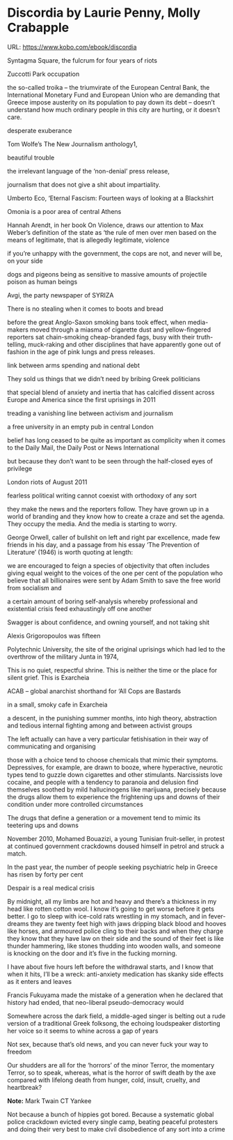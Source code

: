 # Discordia by Laurie Penny, Molly Crabapple
URL: https://www.kobo.com/ebook/discordia

Syntagma Square, the fulcrum for four years of riots


Zuccotti Park occupation


the so-called troika – the triumvirate of the European Central Bank, the International Monetary Fund and European Union who are demanding that Greece impose austerity on its population to pay down its debt – doesn’t understand how much ordinary people in this city are hurting, or it doesn’t care.


desperate exuberance


Tom Wolfe’s The New Journalism anthology1,


beautiful trouble


the irrelevant language of the ‘non-denial’ press release,


journalism that does not give a shit about impartiality.


Umberto Eco, ‘Eternal Fascism: Fourteen ways of looking at a Blackshirt


Omonia is a poor area of central Athens


Hannah Arendt, in her book On Violence, draws our attention to Max Weber’s definition of the state as ‘the rule of men over men based on the means of legitimate, that is allegedly legitimate, violence


if you’re unhappy with the government, the cops are not, and never will be, on your side


dogs and pigeons being as sensitive to massive amounts of projectile poison as human beings


Avgi, the party newspaper of SYRIZA


There is no stealing when it comes to boots and bread


before the great Anglo-Saxon smoking bans took effect, when media-makers moved through a miasma of cigarette dust and yellow-fingered reporters sat chain-smoking cheap-branded fags, busy with their truth-telling, muck-raking and other disciplines that have apparently gone out of fashion in the age of pink lungs and press releases.


link between arms spending and national debt


They sold us things that we didn’t need by bribing Greek politicians


that special blend of anxiety and inertia that has calcified dissent across Europe and America since the first uprisings in 2011


treading a vanishing line between activism and journalism


a free university in an empty pub in central London


belief has long ceased to be quite as important as complicity when it comes to the Daily Mail, the Daily Post or News International


but because they don’t want to be seen through the half-closed eyes of privilege


London riots of August 2011


fearless political writing cannot coexist with orthodoxy of any sort


they make the news and the reporters follow. They have grown up in a world of branding and they know how to create a craze and set the agenda. They occupy the media. And the media is starting to worry.


George Orwell, caller of bullshit on left and right par excellence, made few friends in his day, and a passage from his essay ‘The Prevention of Literature’ (1946) is worth quoting at length:


we are encouraged to feign a species of objectivity that often includes giving equal weight to the voices of the one per cent of the population who believe that all billionaires were sent by Adam Smith to save the free world from socialism and


a certain amount of boring self-analysis whereby professional and existential crisis feed exhaustingly off one another


Swagger is about confidence, and owning yourself, and not taking shit


Alexis Grigoropoulos was fifteen


Polytechnic University, the site of the original uprisings which had led to the overthrow of the military Junta in 1974,


This is no quiet, respectful shrine. This is neither the time or the place for silent grief. This is Exarcheia


ACAB – global anarchist shorthand for ‘All Cops are Bastards


in a small, smoky cafe in Exarcheia


a descent, in the punishing summer months, into high theory, abstraction and tedious internal fighting among and between activist groups


The left actually can have a very particular fetishisation in their way of communicating and organising


those with a choice tend to choose chemicals that mimic their symptoms. Depressives, for example, are drawn to booze, where hyperactive, neurotic types tend to guzzle down cigarettes and other stimulants. Narcissists love cocaine, and people with a tendency to paranoia and delusion find themselves soothed by mild hallucinogens like marijuana, precisely because the drugs allow them to experience the frightening ups and downs of their condition under more controlled circumstances


The drugs that define a generation or a movement tend to mimic its teetering ups and downs


November 2010, Mohamed Bouazizi, a young Tunisian fruit-seller, in protest at continued government crackdowns doused himself in petrol and struck a match.


In the past year, the number of people seeking psychiatric help in Greece has risen by forty per cent


Despair is a real medical crisis


By midnight, all my limbs are hot and heavy and there’s a thickness in my head like rotten cotton wool. I know it’s going to get worse before it gets better. I go to sleep with ice-cold rats wrestling in my stomach, and in fever-dreams they are twenty feet high with jaws dripping black blood and hooves like horses, and armoured police cling to their backs and when they charge they know that they have law on their side and the sound of their feet is like thunder hammering, like stones thudding into wooden walls, and someone is knocking on the door and it’s five in the fucking morning.


I have about five hours left before the withdrawal starts, and I know that when it hits, I’ll be a wreck: anti-anxiety medication has skanky side effects as it enters and leaves


Francis Fukuyama made the mistake of a generation when he declared that history had ended, that neo-liberal pseudo-democracy would


Somewhere across the dark field, a middle-aged singer is belting out a rude version of a traditional Greek folksong, the echoing loudspeaker distorting her voice so it seems to whine across a gap of years


Not sex, because that’s old news, and you can never fuck your way to freedom


Our shudders are all for the ‘horrors’ of the minor Terror, the momentary Terror, so to speak, whereas, what is the horror of swift death by the axe compared with lifelong death from hunger, cold, insult, cruelty, and heartbreak?

**Note:** Mark Twain CT Yankee


Not because a bunch of hippies got bored. Because a systematic global police crackdown evicted every single camp, beating peaceful protesters and doing their very best to make civil disobedience of any sort into a crime


